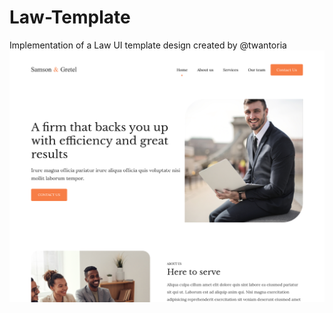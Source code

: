 # Law-Template
Implementation of a Law UI template design created by @twantoria
![Screenshot](/screenshot.png)
